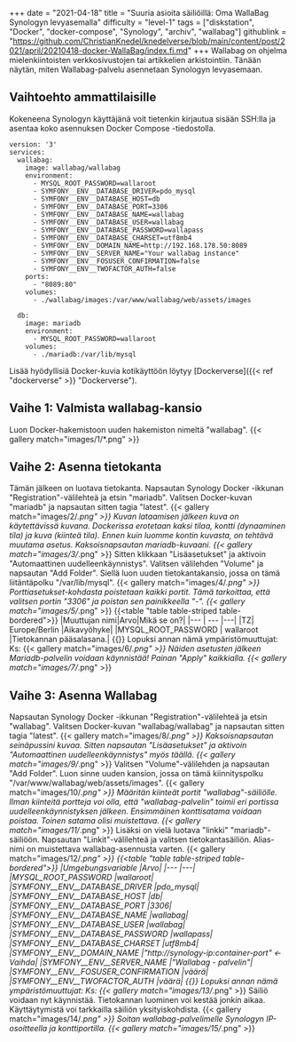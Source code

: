 +++
date = "2021-04-18"
title = "Suuria asioita säiliöillä: Oma WallaBag Synologyn levyasemalla"
difficulty = "level-1"
tags = ["diskstation", "Docker", "docker-compose", "Synology", "archiv", "wallabag"]
githublink = "https://github.com/ChristianKnedel/knedelverse/blob/main/content/post/2021/april/20210418-docker-WallaBag/index.fi.md"
+++
Wallabag on ohjelma mielenkiintoisten verkkosivustojen tai artikkelien arkistointiin. Tänään näytän, miten Wallabag-palvelu asennetaan Synologyn levyasemaan.
## Vaihtoehto ammattilaisille
Kokeneena Synologyn käyttäjänä voit tietenkin kirjautua sisään SSH:lla ja asentaa koko asennuksen Docker Compose -tiedostolla.
```
version: '3'
services:
  wallabag:
    image: wallabag/wallabag
    environment:
      - MYSQL_ROOT_PASSWORD=wallaroot
      - SYMFONY__ENV__DATABASE_DRIVER=pdo_mysql
      - SYMFONY__ENV__DATABASE_HOST=db
      - SYMFONY__ENV__DATABASE_PORT=3306
      - SYMFONY__ENV__DATABASE_NAME=wallabag
      - SYMFONY__ENV__DATABASE_USER=wallabag
      - SYMFONY__ENV__DATABASE_PASSWORD=wallapass
      - SYMFONY__ENV__DATABASE_CHARSET=utf8mb4
      - SYMFONY__ENV__DOMAIN_NAME=http://192.168.178.50:8089
      - SYMFONY__ENV__SERVER_NAME="Your wallabag instance"
      - SYMFONY__ENV__FOSUSER_CONFIRMATION=false
      - SYMFONY__ENV__TWOFACTOR_AUTH=false
    ports:
      - "8089:80"
    volumes:
      - ./wallabag/images:/var/www/wallabag/web/assets/images

  db:
    image: mariadb
    environment:
      - MYSQL_ROOT_PASSWORD=wallaroot
    volumes:
      - ./mariadb:/var/lib/mysql

```
Lisää hyödyllisiä Docker-kuvia kotikäyttöön löytyy [Dockerverse]({{< ref "dockerverse" >}} "Dockerverse").
## Vaihe 1: Valmista wallabag-kansio
Luon Docker-hakemistoon uuden hakemiston nimeltä "wallabag".
{{< gallery match="images/1/*.png" >}}

## Vaihe 2: Asenna tietokanta
Tämän jälkeen on luotava tietokanta. Napsautan Synology Docker -ikkunan "Registration"-välilehteä ja etsin "mariadb". Valitsen Docker-kuvan "mariadb" ja napsautan sitten tagia "latest".
{{< gallery match="images/2/*.png" >}}
Kuvan lataamisen jälkeen kuva on käytettävissä kuvana. Dockerissa erotetaan kaksi tilaa, kontti (dynaaminen tila) ja kuva (kiinteä tila). Ennen kuin luomme kontin kuvasta, on tehtävä muutama asetus. Kaksoisnapsautan mariadb-kuvaani.
{{< gallery match="images/3/*.png" >}}
Sitten klikkaan "Lisäasetukset" ja aktivoin "Automaattinen uudelleenkäynnistys". Valitsen välilehden "Volume" ja napsautan "Add Folder". Siellä luon uuden tietokantakansio, jossa on tämä liitäntäpolku "/var/lib/mysql".
{{< gallery match="images/4/*.png" >}}
Porttiasetukset-kohdasta poistetaan kaikki portit. Tämä tarkoittaa, että valitsen portin "3306" ja poistan sen painikkeella "-".
{{< gallery match="images/5/*.png" >}}
{{<table "table table-striped table-bordered">}}
|Muuttujan nimi|Arvo|Mikä se on?|
|--- | --- |---|
|TZ| Europe/Berlin	|Aikavyöhyke|
|MYSQL_ROOT_PASSWORD	 | wallaroot |Tietokannan pääsalasana.|
{{</table>}}
Lopuksi annan nämä ympäristömuuttujat: Ks:
{{< gallery match="images/6/*.png" >}}
Näiden asetusten jälkeen Mariadb-palvelin voidaan käynnistää! Painan "Apply" kaikkialla.
{{< gallery match="images/7/*.png" >}}

## Vaihe 3: Asenna Wallabag
Napsautan Synology Docker -ikkunan "Registration"-välilehteä ja etsin "wallabag". Valitsen Docker-kuvan "wallabag/wallabag" ja napsautan sitten tagia "latest".
{{< gallery match="images/8/*.png" >}}
Kaksoisnapsautan seinäpussini kuvaa. Sitten napsautan "Lisäasetukset" ja aktivoin "Automaattinen uudelleenkäynnistys" myös täällä.
{{< gallery match="images/9/*.png" >}}
Valitsen "Volume"-välilehden ja napsautan "Add Folder". Luon sinne uuden kansion, jossa on tämä kiinnityspolku "/var/www/wallabag/web/assets/images".
{{< gallery match="images/10/*.png" >}}
Määritän kiinteät portit "wallabag"-säiliölle. Ilman kiinteitä portteja voi olla, että "wallabag-palvelin" toimii eri portissa uudelleenkäynnistyksen jälkeen. Ensimmäinen konttisatama voidaan poistaa. Toinen satama olisi muistettava.
{{< gallery match="images/11/*.png" >}}
Lisäksi on vielä luotava "linkki" "mariadb"-säiliöön. Napsautan "Linkit"-välilehteä ja valitsen tietokantasäiliön. Alias-nimi on muistettava wallabag-asennusta varten.
{{< gallery match="images/12/*.png" >}}
{{<table "table table-striped table-bordered">}}
|Umgebungsvariable	|Arvo|
|--- |---|
|MYSQL_ROOT_PASSWORD	|wallaroot|
|SYMFONY__ENV__DATABASE_DRIVER	|pdo_mysql|
|SYMFONY__ENV__DATABASE_HOST	|db|
|SYMFONY__ENV__DATABASE_PORT	|3306|
|SYMFONY__ENV__DATABASE_NAME	|wallabag|
|SYMFONY__ENV__DATABASE_USER	|wallabag|
|SYMFONY__ENV__DATABASE_PASSWORD	|wallapass|
|SYMFONY__ENV__DATABASE_CHARSET |utf8mb4|
|SYMFONY__ENV__DOMAIN_NAME	|"http://synology-ip:container-port" <- Vaihda|
|SYMFONY__ENV__SERVER_NAME	|"Wallabag - palvelin"|
|SYMFONY__ENV__FOSUSER_CONFIRMATION	|väärä|
|SYMFONY__ENV__TWOFACTOR_AUTH	|väärä|
{{</table>}}
Lopuksi annan nämä ympäristömuuttujat: Ks:
{{< gallery match="images/13/*.png" >}}
Säiliö voidaan nyt käynnistää. Tietokannan luominen voi kestää jonkin aikaa. Käyttäytymistä voi tarkkailla säiliön yksityiskohdista.
{{< gallery match="images/14/*.png" >}}
Soitan wallabag-palvelimelle Synologyn IP-osoitteella ja konttiportilla.
{{< gallery match="images/15/*.png" >}}
